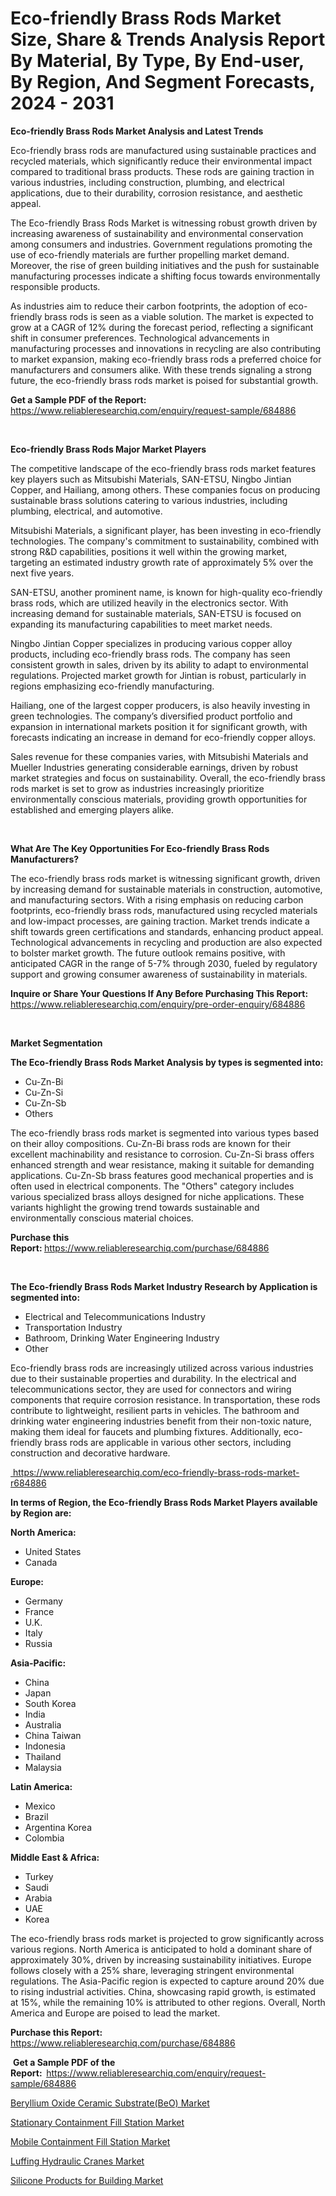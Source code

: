 <p><h1>Eco-friendly Brass Rods Market Size, Share & Trends Analysis Report By Material, By Type, By End-user, By Region, And Segment Forecasts, 2024 - 2031</h1></p><p><strong>Eco-friendly Brass Rods Market Analysis and Latest Trends</strong></p>
<p><p>Eco-friendly brass rods are manufactured using sustainable practices and recycled materials, which significantly reduce their environmental impact compared to traditional brass products. These rods are gaining traction in various industries, including construction, plumbing, and electrical applications, due to their durability, corrosion resistance, and aesthetic appeal. </p><p>The Eco-friendly Brass Rods Market is witnessing robust growth driven by increasing awareness of sustainability and environmental conservation among consumers and industries. Government regulations promoting the use of eco-friendly materials are further propelling market demand. Moreover, the rise of green building initiatives and the push for sustainable manufacturing processes indicate a shifting focus towards environmentally responsible products. </p><p>As industries aim to reduce their carbon footprints, the adoption of eco-friendly brass rods is seen as a viable solution. The market is expected to grow at a CAGR of 12% during the forecast period, reflecting a significant shift in consumer preferences. Technological advancements in manufacturing processes and innovations in recycling are also contributing to market expansion, making eco-friendly brass rods a preferred choice for manufacturers and consumers alike. With these trends signaling a strong future, the eco-friendly brass rods market is poised for substantial growth.</p></p>
<p><strong>Get a Sample PDF of the Report:&nbsp;</strong> <a href="https://www.reliableresearchiq.com/enquiry/request-sample/684886?utm_campaign=1141&utm_medium=2&utm_source=Github&utm_content=ia&utm_term=30102024&utm_id=eco-friendly-brass-rods">https://www.reliableresearchiq.com/enquiry/request-sample/684886</a></p>
<p>&nbsp;</p>
<p><strong>Eco-friendly Brass Rods Major Market Players</strong></p>
<p><p>The competitive landscape of the eco-friendly brass rods market features key players such as Mitsubishi Materials, SAN-ETSU, Ningbo Jintian Copper, and Hailiang, among others. These companies focus on producing sustainable brass solutions catering to various industries, including plumbing, electrical, and automotive.</p><p>Mitsubishi Materials, a significant player, has been investing in eco-friendly technologies. The company's commitment to sustainability, combined with strong R&D capabilities, positions it well within the growing market, targeting an estimated industry growth rate of approximately 5% over the next five years. </p><p>SAN-ETSU, another prominent name, is known for high-quality eco-friendly brass rods, which are utilized heavily in the electronics sector. With increasing demand for sustainable materials, SAN-ETSU is focused on expanding its manufacturing capabilities to meet market needs.</p><p>Ningbo Jintian Copper specializes in producing various copper alloy products, including eco-friendly brass rods. The company has seen consistent growth in sales, driven by its ability to adapt to environmental regulations. Projected market growth for Jintian is robust, particularly in regions emphasizing eco-friendly manufacturing.</p><p>Hailiang, one of the largest copper producers, is also heavily investing in green technologies. The company’s diversified product portfolio and expansion in international markets position it for significant growth, with forecasts indicating an increase in demand for eco-friendly copper alloys.</p><p>Sales revenue for these companies varies, with Mitsubishi Materials and Mueller Industries generating considerable earnings, driven by robust market strategies and focus on sustainability. Overall, the eco-friendly brass rods market is set to grow as industries increasingly prioritize environmentally conscious materials, providing growth opportunities for established and emerging players alike.</p></p>
<p>&nbsp;</p>
<p><strong>What Are The Key Opportunities For Eco-friendly Brass Rods Manufacturers?</strong></p>
<p><p>The eco-friendly brass rods market is witnessing significant growth, driven by increasing demand for sustainable materials in construction, automotive, and manufacturing sectors. With a rising emphasis on reducing carbon footprints, eco-friendly brass rods, manufactured using recycled materials and low-impact processes, are gaining traction. Market trends indicate a shift towards green certifications and standards, enhancing product appeal. Technological advancements in recycling and production are also expected to bolster market growth. The future outlook remains positive, with anticipated CAGR in the range of 5-7% through 2030, fueled by regulatory support and growing consumer awareness of sustainability in materials.</p></p>
<p><strong>Inquire or Share Your Questions If Any Before Purchasing This Report:</strong> <a href="https://www.reliableresearchiq.com/enquiry/pre-order-enquiry/684886?utm_campaign=1141&utm_medium=2&utm_source=Github&utm_content=ia&utm_term=30102024&utm_id=eco-friendly-brass-rods">https://www.reliableresearchiq.com/enquiry/pre-order-enquiry/684886</a></p>
<p>&nbsp;</p>
<p><strong>Market Segmentation</strong></p>
<p><strong>The Eco-friendly Brass Rods Market Analysis by types is segmented into:</strong></p>
<p><ul><li>Cu-Zn-Bi</li><li>Cu-Zn-Si</li><li>Cu-Zn-Sb</li><li>Others</li></ul></p>
<p><p>The eco-friendly brass rods market is segmented into various types based on their alloy compositions. Cu-Zn-Bi brass rods are known for their excellent machinability and resistance to corrosion. Cu-Zn-Si brass offers enhanced strength and wear resistance, making it suitable for demanding applications. Cu-Zn-Sb brass features good mechanical properties and is often used in electrical components. The "Others" category includes various specialized brass alloys designed for niche applications. These variants highlight the growing trend towards sustainable and environmentally conscious material choices.</p></p>
<p><strong>Purchase this Report:&nbsp;</strong><a href="https://www.reliableresearchiq.com/purchase/684886?utm_campaign=1141&utm_medium=2&utm_source=Github&utm_content=ia&utm_term=30102024&utm_id=eco-friendly-brass-rods">https://www.reliableresearchiq.com/purchase/684886</a></p>
<p>&nbsp;</p>
<p><strong>The Eco-friendly Brass Rods Market Industry Research by Application is segmented into:</strong></p>
<p><ul><li>Electrical and Telecommunications Industry</li><li>Transportation Industry</li><li>Bathroom, Drinking Water Engineering Industry</li><li>Other</li></ul></p>
<p><p>Eco-friendly brass rods are increasingly utilized across various industries due to their sustainable properties and durability. In the electrical and telecommunications sector, they are used for connectors and wiring components that require corrosion resistance. In transportation, these rods contribute to lightweight, resilient parts in vehicles. The bathroom and drinking water engineering industries benefit from their non-toxic nature, making them ideal for faucets and plumbing fixtures. Additionally, eco-friendly brass rods are applicable in various other sectors, including construction and decorative hardware.</p></p>
<p><a href="https://www.reliableresearchiq.com/eco-friendly-brass-rods-market-r684886?utm_campaign=1141&utm_medium=2&utm_source=Github&utm_content=ia&utm_term=30102024&utm_id=eco-friendly-brass-rods">&nbsp;https://www.reliableresearchiq.com/eco-friendly-brass-rods-market-r684886</a></p>
<p><strong>In terms of Region, the Eco-friendly Brass Rods Market Players available by Region are:</strong></p>
<p>
    <p> <strong> North America: </strong>
        <ul>
            <li>United States</li>
            <li>Canada</li>
        </ul>
        </p> 
    <p> <strong> Europe: </strong>
        <ul>
            <li>Germany</li>
            <li>France</li>
            <li>U.K.</li>
            <li>Italy</li>
            <li>Russia</li>
        </ul>
        </p> 
    <p> <strong> Asia-Pacific: </strong>
        <ul>
            <li>China</li>
            <li>Japan</li>
            <li>South Korea</li>
            <li>India</li>
            <li>Australia</li>
            <li>China Taiwan</li>
            <li>Indonesia</li>
            <li>Thailand</li>
            <li>Malaysia</li>
        </ul>
        </p> 
    <p> <strong> Latin America: </strong>
        <ul>
            <li>Mexico</li>
            <li>Brazil</li>
            <li>Argentina Korea</li>
            <li>Colombia</li>
        </ul>
        </p> 
    <p> <strong> Middle East & Africa: </strong>
        <ul>
            <li>Turkey</li>
            <li>Saudi</li>
            <li>Arabia</li>
            <li>UAE</li>
            <li>Korea</li>
        </ul>
    </p>
    </p>
<p><p>The eco-friendly brass rods market is projected to grow significantly across various regions. North America is anticipated to hold a dominant share of approximately 30%, driven by increasing sustainability initiatives. Europe follows closely with a 25% share, leveraging stringent environmental regulations. The Asia-Pacific region is expected to capture around 20% due to rising industrial activities. China, showcasing rapid growth, is estimated at 15%, while the remaining 10% is attributed to other regions. Overall, North America and Europe are poised to lead the market.</p></p>
<p><strong>Purchase this Report: </strong><a href="https://www.reliableresearchiq.com/purchase/684886?utm_campaign=1141&utm_medium=2&utm_source=Github&utm_content=ia&utm_term=30102024&utm_id=eco-friendly-brass-rods">https://www.reliableresearchiq.com/purchase/684886</a></p>
<p>&nbsp;<strong>Get a Sample PDF of the Report:&nbsp;&nbsp;</strong><a href="https://www.reliableresearchiq.com/enquiry/request-sample/684886?utm_campaign=1141&utm_medium=2&utm_source=Github&utm_content=ia&utm_term=30102024&utm_id=eco-friendly-brass-rods">https://www.reliableresearchiq.com/enquiry/request-sample/684886</a></p>
<p><strong></strong></p>
<p><p><a href="https://www.linkedin.com/pulse/emerging-trends-beryllium-oxide-ceramic-substratebeo-market-hvywe?utm_campaign=1141&utm_medium=2&utm_source=Github&utm_content=ia&utm_term=30102024&utm_id=eco-friendly-brass-rods">Beryllium Oxide Ceramic Substrate(BeO) Market</a></p><p><a href="https://issuu.com/reportprime-2/docs/stationary-containment-fill-station_8717d48fba3c3e?utm_campaign=1141&utm_medium=2&utm_source=Github&utm_content=ia&utm_term=30102024&utm_id=eco-friendly-brass-rods">Stationary Containment Fill Station Market</a></p><p><a href="https://issuu.com/reportprime-2/docs/mobile-containment-fill-station-mar_683f03ffbf6d5c?utm_campaign=1141&utm_medium=2&utm_source=Github&utm_content=ia&utm_term=30102024&utm_id=eco-friendly-brass-rods">Mobile Containment Fill Station Market</a></p><p><a href="https://github.com/shivermasallash/Market-Research-Report-List-1/blob/main/luffing-hydraulic-cranes-market.md?utm_campaign=1141&utm_medium=2&utm_source=Github&utm_content=ia&utm_term=30102024&utm_id=eco-friendly-brass-rods">Luffing Hydraulic Cranes Market</a></p><p><a href="https://www.linkedin.com/pulse/silicone-products-building-market-outlook-complete-industry-hpuee?utm_campaign=1141&utm_medium=2&utm_source=Github&utm_content=ia&utm_term=30102024&utm_id=eco-friendly-brass-rods">Silicone Products for Building Market</a></p></p>